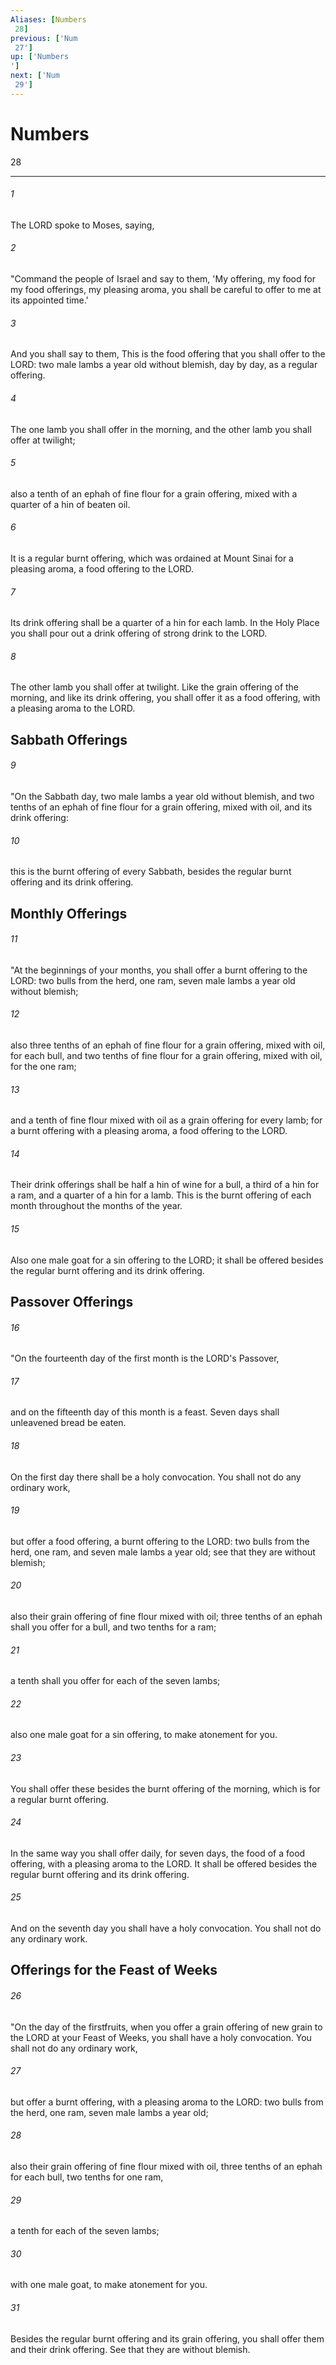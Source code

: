 ```yaml
---
Aliases: [Numbers 28]
previous: ['Num 27']
up: ['Numbers']
next: ['Num 29']
---
```

# Numbers 28

***
 

###### 1 
The LORD spoke to Moses, saying,  

###### 2 
"Command the people of Israel and say to them, 'My offering, my food for my food offerings, my pleasing aroma, you shall be careful to offer to me at its appointed time.'  

###### 3 
And you shall say to them, This is the food offering that you shall offer to the LORD: two male lambs a year old without blemish, day by day, as a regular offering.  

###### 4 
The one lamb you shall offer in the morning, and the other lamb you shall offer at twilight;  

###### 5 
also a tenth of an ephah of fine flour for a grain offering, mixed with a quarter of a hin of beaten oil.  

###### 6 
It is a regular burnt offering, which was ordained at Mount Sinai for a pleasing aroma, a food offering to the LORD.  

###### 7 
Its drink offering shall be a quarter of a hin for each lamb. In the Holy Place you shall pour out a drink offering of strong drink to the LORD.  

###### 8 
The other lamb you shall offer at twilight. Like the grain offering of the morning, and like its drink offering, you shall offer it as a food offering, with a pleasing aroma to the LORD.  ## Sabbath Offerings  

###### 9 
"On the Sabbath day, two male lambs a year old without blemish, and two tenths of an ephah of fine flour for a grain offering, mixed with oil, and its drink offering:  

###### 10 
this is the burnt offering of every Sabbath, besides the regular burnt offering and its drink offering.  ## Monthly Offerings  

###### 11 
"At the beginnings of your months, you shall offer a burnt offering to the LORD: two bulls from the herd, one ram, seven male lambs a year old without blemish;  

###### 12 
also three tenths of an ephah of fine flour for a grain offering, mixed with oil, for each bull, and two tenths of fine flour for a grain offering, mixed with oil, for the one ram;  

###### 13 
and a tenth of fine flour mixed with oil as a grain offering for every lamb; for a burnt offering with a pleasing aroma, a food offering to the LORD.  

###### 14 
Their drink offerings shall be half a hin of wine for a bull, a third of a hin for a ram, and a quarter of a hin for a lamb. This is the burnt offering of each month throughout the months of the year.  

###### 15 
Also one male goat for a sin offering to the LORD; it shall be offered besides the regular burnt offering and its drink offering.  ## Passover Offerings  

###### 16 
"On the fourteenth day of the first month is the LORD's Passover,  

###### 17 
and on the fifteenth day of this month is a feast. Seven days shall unleavened bread be eaten.  

###### 18 
On the first day there shall be a holy convocation. You shall not do any ordinary work,  

###### 19 
but offer a food offering, a burnt offering to the LORD: two bulls from the herd, one ram, and seven male lambs a year old; see that they are without blemish;  

###### 20 
also their grain offering of fine flour mixed with oil; three tenths of an ephah shall you offer for a bull, and two tenths for a ram;  

###### 21 
a tenth shall you offer for each of the seven lambs;  

###### 22 
also one male goat for a sin offering, to make atonement for you.  

###### 23 
You shall offer these besides the burnt offering of the morning, which is for a regular burnt offering.  

###### 24 
In the same way you shall offer daily, for seven days, the food of a food offering, with a pleasing aroma to the LORD. It shall be offered besides the regular burnt offering and its drink offering.  

###### 25 
And on the seventh day you shall have a holy convocation. You shall not do any ordinary work.  ## Offerings for the Feast of Weeks  

###### 26 
"On the day of the firstfruits, when you offer a grain offering of new grain to the LORD at your Feast of Weeks, you shall have a holy convocation. You shall not do any ordinary work,  

###### 27 
but offer a burnt offering, with a pleasing aroma to the LORD: two bulls from the herd, one ram, seven male lambs a year old;  

###### 28 
also their grain offering of fine flour mixed with oil, three tenths of an ephah for each bull, two tenths for one ram,  

###### 29 
a tenth for each of the seven lambs;  

###### 30 
with one male goat, to make atonement for you.  

###### 31 
Besides the regular burnt offering and its grain offering, you shall offer them and their drink offering. See that they are without blemish.

